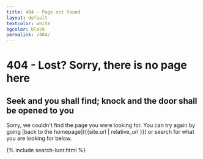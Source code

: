 ```yaml
---
title: 404 - Page not found
layout: default
textcolor: white
bgcolor: black
permalink: /404/
---
```


# 404 - Lost? Sorry, there is no page here


<i class="fa fa-wpexplorer fa-5x" aria-hidden="true" style="color:blue-grey-text text-lighten-5"></i>


## Seek and you shall find; knock and the door shall be opened to you

Sorry, we couldn't find the page you were looking for. You can try again by going [back to the homepage]({{site.url | relative_url }}) or search for what you are looking for below.

 
{% include search-lunr.html %}

